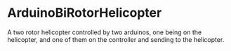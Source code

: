 # ArduinoBiRotorHelicopter
A two rotor helicopter controlled by two arduinos, one being on the helicopter, and one of them on the controller and sending to the helicopter.
